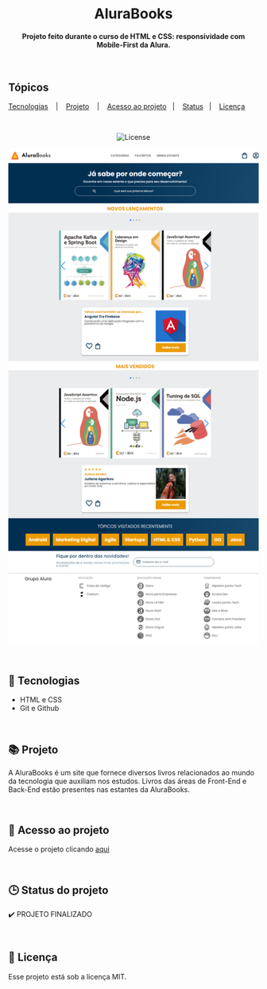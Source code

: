 <h1 align="center">AluraBooks</h1>

<h4 align="center">Projeto feito durante o curso de HTML e CSS: responsividade com Mobile-First da Alura.</h4>

<br>

## Tópicos

  [Tecnologias](#tech) &nbsp;&nbsp;&nbsp;|&nbsp;&nbsp;&nbsp;
  [Projeto](#projeto) &nbsp;&nbsp;&nbsp;|&nbsp;&nbsp;&nbsp;
  [Acesso ao projeto](#acesso)&nbsp;&nbsp;&nbsp;|&nbsp;&nbsp;&nbsp;
  [Status](#status)&nbsp;&nbsp;&nbsp;|&nbsp;&nbsp;&nbsp;
  [Licença](#license)

<br>

<p align="center">
    <img alt="License" src="https://img.shields.io/static/v1?label=license&message=MIT&color=49AA26&labelColor=000000">
</p>

<p align="center">
    <img src=".github/preview.png" alt="Interface AluraBooks">
</p>

<br>

<h2 id="tech">🚀 Tecnologias</h2>

* HTML e CSS
* Git e Github

<br>

<h2 id="projeto">📚 Projeto</h2>

A AluraBooks é um site que fornece diversos livros relacionados ao mundo da tecnologia que auxiliam nos estudos. Livros das áreas de Front-End e Back-End estão presentes nas estantes da AluraBooks.

<br>

<h2 id="acesso">🔖 Acesso ao projeto</h2>

Acesse o projeto clicando [aqui](https://fel1324.github.io/AluraBooks/)

<br>

<h2 id="status">🕒 Status do projeto</h2>

✔️ PROJETO FINALIZADO

<br>

<h2 id="license">📝 Licença</h2>

Esse projeto está sob a licença MIT.
